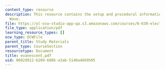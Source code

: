 ```yaml
---
content_type: resource
description: This resource contains the setup and procedural information for Evanescent
  Wave.
file: https://ol-ocw-studio-app-qa.s3.amazonaws.com/courses/6-630-electromagnetics-fall-2006/0602d912b209688ba3ab5140a4669505_evanescent.pdf
file_type: application/pdf
learning_resource_types: []
ocw_type: OCWFile
parent_title: Study Materials
parent_type: CourseSection
resourcetype: Document
title: evanescent.pdf
uid: 0602d912-b209-688b-a3ab-5140a4669505
---
```

